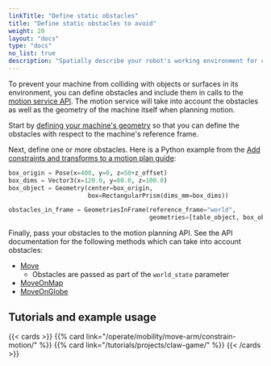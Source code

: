 ```yaml
---
linkTitle: "Define static obstacles"
title: "Define static obstacles to avoid"
weight: 20
layout: "docs"
type: "docs"
no_list: true
description: "Spatially describe your robot's working environment for collision avoidance."
---
```


To prevent your machine from colliding with objects or surfaces in its environment, you can define obstacles and include them in calls to the [motion service API](/dev/reference/apis/services/motion/).
The motion service will take into account the obstacles as well as the geometry of the machine itself when planning motion.

Start by [defining your machine's geometry](/operate/mobility/define-geometry/) so that you can define the obstacles with respect to the machine's reference frame.

Next, define one or more obstacles.
Here is a Python example from the [Add constraints and transforms to a motion plan guide](/operate/mobility/move-arm/constrain-motion/#modify-your-robots-working-environment):

```python {class="line-numbers linkable-line-numbers"}
box_origin = Pose(x=400, y=0, z=50+z_offset)
box_dims = Vector3(x=120.0, y=80.0, z=100.0)
box_object = Geometry(center=box_origin,
                      box=RectangularPrism(dims_mm=box_dims))

obstacles_in_frame = GeometriesInFrame(reference_frame="world",
                                       geometries=[table_object, box_object])
```

Finally, pass your obstacles to the motion planning API.
See the API documentation for the following methods which can take into account obstacles:

- [Move](/dev/reference/apis/services/motion/#move)
  - Obstacles are passed as part of the `world_state` parameter
- [MoveOnMap](/dev/reference/apis/services/motion/#moveonmap)
- [MoveOnGlobe](/dev/reference/apis/services/motion/#moveonglobe)

## Tutorials and example usage

{{< cards >}}
{{% card link="/operate/mobility/move-arm/constrain-motion/" %}}
{{% card link="/tutorials/projects/claw-game/" %}}
{{< /cards >}}
